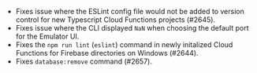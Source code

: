 - Fixes issue where the ESLint config file would not be added to version control for new Typescript Cloud Functions projects (#2645).
- Fixes issue where the CLI displayed `NaN` when choosing the default port for the Emulator UI.
- Fixes the `npm run lint` (`eslint`) command in newly initalized Cloud Functions for Firebase directories on Windows (#2644).
- Fixes `database:remove` command (#2657).